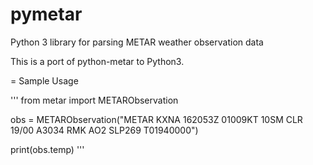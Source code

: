 # pymetar
Python 3 library for parsing METAR weather observation data

This is a port of python-metar to Python3.

= Sample Usage

'''
from metar import METARObservation

obs = METARObservation("METAR KXNA 162053Z 01009KT 10SM CLR 19/00 A3034 RMK AO2 SLP269 T01940000")

print(obs.temp)
'''